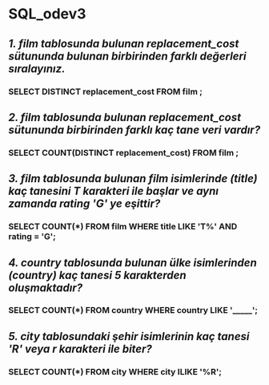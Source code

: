 # SQL_odev3
## *1. film tablosunda bulunan replacement_cost sütununda bulunan birbirinden farklı değerleri sıralayınız.*

### **SELECT DISTINCT replacement_cost FROM film ;**

## *2. film tablosunda bulunan replacement_cost sütununda birbirinden farklı kaç tane veri vardır?*

### **SELECT COUNT(DISTINCT replacement_cost) FROM film ;**

## *3. film tablosunda bulunan film isimlerinde (title) kaç tanesini T karakteri ile başlar ve aynı zamanda rating 'G' ye eşittir?*

### **SELECT COUNT(*) FROM film WHERE title LIKE 'T%' AND rating = 'G';**

## *4. country tablosunda bulunan ülke isimlerinden (country) kaç tanesi 5 karakterden oluşmaktadır?*

### **SELECT COUNT(*) FROM country WHERE country LIKE '_____';**

## *5. city tablosundaki şehir isimlerinin kaç tanesi 'R' veya r karakteri ile biter?*

### **SELECT COUNT(*) FROM city WHERE city ILIKE '%R';**
